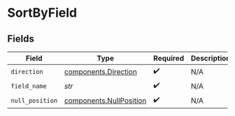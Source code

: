 # SortByField


## Fields

| Field                                                          | Type                                                           | Required                                                       | Description                                                    |
| -------------------------------------------------------------- | -------------------------------------------------------------- | -------------------------------------------------------------- | -------------------------------------------------------------- |
| `direction`                                                    | [components.Direction](../../models/shared/direction.md)       | :heavy_check_mark:                                             | N/A                                                            |
| `field_name`                                                   | *str*                                                          | :heavy_check_mark:                                             | N/A                                                            |
| `null_position`                                                | [components.NullPosition](../../models/shared/nullposition.md) | :heavy_check_mark:                                             | N/A                                                            |